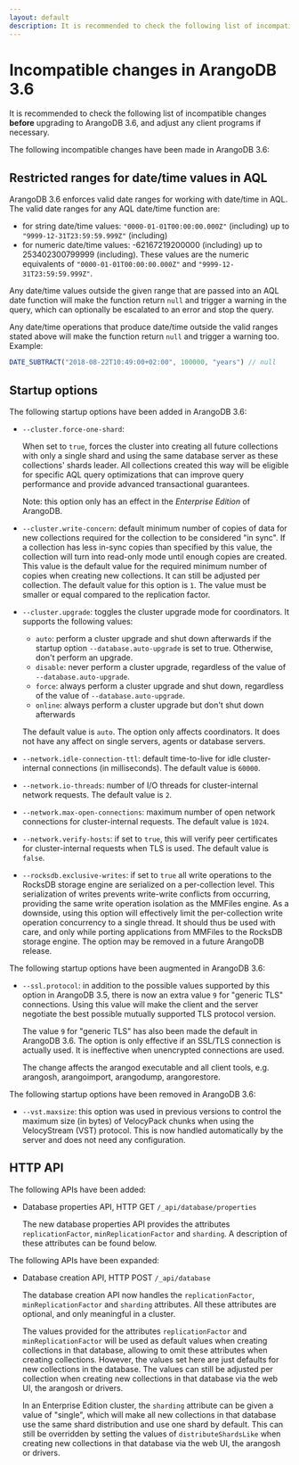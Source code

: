 ```yaml
---
layout: default
description: It is recommended to check the following list of incompatible changes before upgrading to ArangoDB 3.6
---
```

Incompatible changes in ArangoDB 3.6
====================================

It is recommended to check the following list of incompatible changes **before**
upgrading to ArangoDB 3.6, and adjust any client programs if necessary.

The following incompatible changes have been made in ArangoDB 3.6:

Restricted ranges for date/time values in AQL
---------------------------------------------

ArangoDB 3.6 enforces valid date ranges for working with date/time in AQL. 
The valid date ranges for any AQL date/time function are:

- for string date/time values: `"0000-01-01T00:00:00.000Z"` (including) up to `"9999-12-31T23:59:59.999Z"` (including)
- for numeric date/time values: -62167219200000 (including) up to 253402300799999 (including). 
  These values are the numeric equivalents of `"0000-01-01T00:00:00.000Z"` and `"9999-12-31T23:59:59.999Z"`.

Any date/time values outside the given range that are passed into an AQL date
function will make the function return `null` and trigger a warning in the query,
which can optionally be escalated to an error and stop the query.

Any date/time operations that produce date/time outside the valid ranges stated
above will make the function return `null` and trigger a warning too. Example:

```js
DATE_SUBTRACT("2018-08-22T10:49:00+02:00", 100000, "years") // null
```

Startup options
---------------

The following startup options have been added in ArangoDB 3.6:

- `--cluster.force-one-shard`:

  When set to `true`, forces the cluster into creating all future collections with 
  only a single shard and using the same database server as these collections' 
  shards leader. 
  All collections created this way will be eligible for specific AQL query optimizations
  that can improve query performance and provide advanced transactional guarantees.

  Note: this option only has an effect in the *Enterprise Edition* of ArangoDB.

- `--cluster.write-concern`: default minimum number of copies of data for new 
  collections required for the collection to be considered "in sync". If a 
  collection has less in-sync copies than specified by this value, the collection 
  will turn into read-only mode until enough copies are created.
  This value is the default value for the required minimum number of copies when creating
  new collections. It can still be adjusted per collection.
  The default value for this option is `1`. The value must be smaller or equal compared 
  to the replication factor. 

- `--cluster.upgrade`: toggles the cluster upgrade mode for coordinators. It supports
  the following values:

  - `auto`: perform a cluster upgrade and shut down afterwards if the startup option
    `--database.auto-upgrade` is set to true. Otherwise, don't perform an upgrade.
  - `disable`: never perform a cluster upgrade, regardless of the value of `--database.auto-upgrade`.
  - `force`: always perform a cluster upgrade and shut down, regardless of the value of
    `--database.auto-upgrade`.
  - `online`: always perform a cluster upgrade but don't shut down afterwards

  The default value is `auto`. The option only affects coordinators. It does not have
  any affect on single servers, agents or database servers.

- `--network.idle-connection-ttl`: default time-to-live for idle cluster-internal 
  connections (in milliseconds). The default value is `60000`.

- `--network.io-threads`: number of I/O threads for cluster-internal network requests.
  The default value is `2`.

- `--network.max-open-connections`: maximum number of open network connections for
  cluster-internal requests. The default value is `1024`.

- `--network.verify-hosts`: if set to `true`, this will verify peer certificates for
  cluster-internal requests when TLS is used. The default value is `false`.

- `--rocksdb.exclusive-writes`: if set to `true` all write operations to the RocksDB
  storage engine are serialized on a per-collection level. This serialization of writes
  prevents write-write conflicts from occurring, providing the same write operation
  isolation as the MMFiles engine. As a downside, using this option will effectively
  limit the per-collection write operation concurrency to a single thread. It should
  thus be used with care, and only while porting applications from MMFiles to the
  RocksDB storage engine. 
  The option may be removed in a future ArangoDB release.

The following startup options have been augmented in ArangoDB 3.6:

- `--ssl.protocol`: in addition to the possible values supported by this option
  in ArangoDB 3.5, there is now an extra value `9` for "generic TLS" connections.
  Using this value will make the client and the server negotiate the best possible
  mutually supported TLS protocol version.

  The value `9` for "generic TLS" has also been made the default in ArangoDB 3.6.
  The option is only effective if an SSL/TLS connection is actually used. It is
  ineffective when unencrypted connections are used.

  The change affects the arangod executable and all client tools, e.g. arangosh,
  arangoimport, arangodump, arangorestore.

The following startup options have been removed in ArangoDB 3.6:

- `--vst.maxsize`: this option was used in previous versions to control the maximum 
  size (in bytes) of VelocyPack chunks when using the VelocyStream (VST) protocol.
  This is now handled automatically by the server and does not need any configuration.

HTTP API
--------

The following APIs have been added:

- Database properties API, HTTP GET `/_api/database/properties`

  The new database properties API provides the attributes `replicationFactor`, 
  `minReplicationFactor` and `sharding`. A description of these attributes can be found 
  below.

The following APIs have been expanded:

- Database creation API, HTTP POST `/_api/database`

  The database creation API now handles the `replicationFactor`, `minReplicationFactor` 
  and `sharding` attributes. All these attributes are optional, and only meaningful
  in a cluster.

  The values provided for the attributes `replicationFactor` and `minReplicationFactor` 
  will be used as default values when creating collections in that database, allowing to 
  omit these attributes when creating collections. However, the values set here are just 
  defaults for new collections in the database. The values can still be adjusted per 
  collection when creating new collections in that database via the web UI, the arangosh 
  or drivers.

  In an Enterprise Edition cluster, the `sharding` attribute can be given a value of 
  "single", which will make all new collections in that database use the same shard 
  distribution and use one shard by default. This can still be overridden by setting the 
  values of `distributeShardsLike` when creating new collections in that database via 
  the web UI, the arangosh or drivers. 
